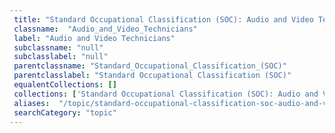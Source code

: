 ```yaml
--- 
 title: "Standard Occupational Classification (SOC): Audio and Video Technicians" 
 classname:  "Audio_and_Video_Technicians" 
 label: "Audio and Video Technicians" 
 subclassname: "null" 
 subclasslabel: "null" 
 parentclassname: "Standard_Occupational_Classification_(SOC)" 
 parentclasslabel: "Standard Occupational Classification (SOC)" 
 equalentCollections: [] 
 collections: ['Standard Occupational Classification (SOC): Audio and Video Technicians']
 aliases:  "/topic/standard-occupational-classification-soc-audio-and-video-technicians"  
 searchCategory: "topic" 
---
```

